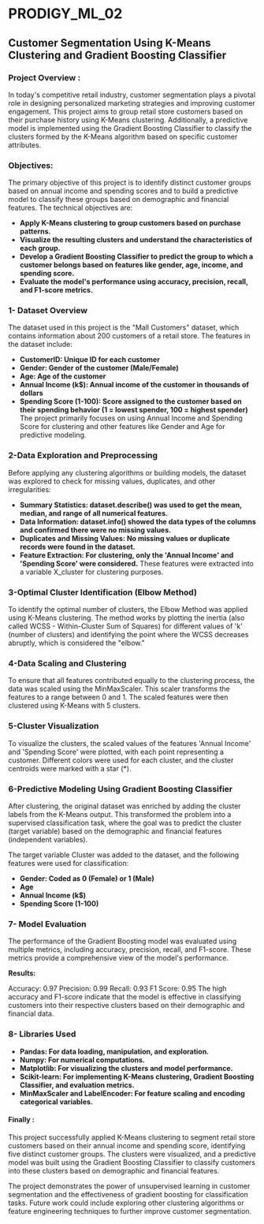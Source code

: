 # PRODIGY_ML_02
## Customer Segmentation Using K-Means Clustering and Gradient Boosting Classifier
### Project Overview :
In today's competitive retail industry, customer segmentation plays a pivotal role in designing personalized marketing strategies and improving customer engagement. This project aims to group retail store customers based on their purchase history using K-Means clustering. Additionally, a predictive model is implemented using the Gradient Boosting Classifier to classify the clusters formed by the K-Means algorithm based on specific customer attributes.
### **Objectives**:
The primary objective of this project is to identify distinct customer groups based on annual income and spending scores and to build a predictive model to classify these groups based on demographic and financial features. The technical objectives are:

- **Apply K-Means clustering to group customers based on purchase patterns.**
- **Visualize the resulting clusters and understand the characteristics of each group.**
- **Develop a Gradient Boosting Classifier to predict the group to which a customer belongs based on features like gender, age, income, and spending score.**
- **Evaluate the model's performance using accuracy, precision, recall, and F1-score metrics.**



### 1- Dataset Overview
The dataset used in this project is the "Mall Customers" dataset, which contains information about 200 customers of a retail store. The features in the dataset include:

- **CustomerID: Unique ID for each customer**
- **Gender: Gender of the customer (Male/Female)**
- **Age: Age of the customer**
- **Annual Income (k$): Annual income of the customer in thousands of dollars**
- **Spending Score (1-100): Score assigned to the customer based on their spending behavior (1 = lowest spender, 100 = highest spender)**
The project primarily focuses on using Annual Income and Spending Score for clustering and other features like Gender and Age for predictive modeling.


### 2-Data Exploration and Preprocessing
Before applying any clustering algorithms or building models, the dataset was explored to check for missing values, duplicates, and other irregularities:

- **Summary Statistics: dataset.describe() was used to get the mean, median, and range of all numerical features.**
- **Data Information: dataset.info() showed the data types of the columns and confirmed there were no missing values.**
- **Duplicates and Missing Values: No missing values or duplicate records were found in the dataset.**
- **Feature Extraction: For clustering, only the 'Annual Income' and 'Spending Score' were considered.**
  These features were extracted into a variable X_cluster for clustering purposes.

### 3-Optimal Cluster Identification (Elbow Method)
To identify the optimal number of clusters, the Elbow Method was applied using K-Means clustering. The method works by plotting the inertia (also called WCSS - Within-Cluster Sum of Squares) for different values of 'k' (number of clusters) and identifying the point where the WCSS decreases abruptly, which is considered the "elbow."


### 4-Data Scaling and Clustering
To ensure that all features contributed equally to the clustering process, the data was scaled using the MinMaxScaler. This scaler transforms the features to a range between 0 and 1. The scaled features were then clustered using K-Means with 5 clusters.


### 5-Cluster Visualization
To visualize the clusters, the scaled values of the features 'Annual Income' and 'Spending Score' were plotted, with each point representing a customer. Different colors were used for each cluster, and the cluster centroids were marked with a star (*).

### 6-Predictive Modeling Using Gradient Boosting Classifier
After clustering, the original dataset was enriched by adding the cluster labels from the K-Means output. This transformed the problem into a supervised classification task, where the goal was to predict the cluster (target variable) based on the demographic and financial features (independent variables).

The target variable Cluster was added to the dataset, and the following features were used for classification:

- **Gender: Coded as 0 (Female) or 1 (Male)**
- **Age**
- **Annual Income (k$)**
- **Spending Score (1-100)**




### 7- Model Evaluation
The performance of the Gradient Boosting model was evaluated using multiple metrics, including accuracy, precision, recall, and F1-score. These metrics provide a comprehensive view of the model's performance.

**Results:**

Accuracy: 0.97
Precision: 0.99
Recall: 0.93
F1 Score: 0.95
The high accuracy and F1-score indicate that the model is effective in classifying customers into their respective clusters based on their demographic and financial data.



### 8- Libraries Used
- **Pandas: For data loading, manipulation, and exploration.**
- **Numpy: For numerical computations.**
- **Matplotlib: For visualizing the clusters and model performance.**
- **Scikit-learn: For implementing K-Means clustering, Gradient Boosting Classifier, and evaluation metrics.**
- **MinMaxScaler and LabelEncoder: For feature scaling and encoding categorical variables.**



#### Finally :


This project successfully applied K-Means clustering to segment retail store customers based on their annual income and spending score, identifying five distinct customer groups. The clusters were visualized, and a predictive model was built using the Gradient Boosting Classifier to classify customers into these clusters based on demographic and financial features.

The project demonstrates the power of unsupervised learning in customer segmentation and the effectiveness of gradient boosting for classification tasks. Future work could include exploring other clustering algorithms or feature engineering techniques to further improve customer segmentation.
